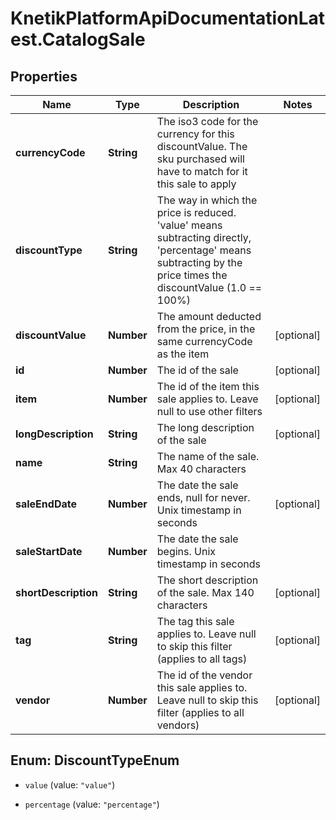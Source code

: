 # KnetikPlatformApiDocumentationLatest.CatalogSale

## Properties
Name | Type | Description | Notes
------------ | ------------- | ------------- | -------------
**currencyCode** | **String** | The iso3 code for the currency for this discountValue.  The sku purchased will have to match for it this sale to apply | 
**discountType** | **String** | The way in which the price is reduced. &#39;value&#39; means subtracting directly, &#39;percentage&#39; means subtracting by the price times the discountValue (1.0 &#x3D;&#x3D; 100%) | 
**discountValue** | **Number** | The amount deducted from the price, in the same currencyCode as the item | [optional] 
**id** | **Number** | The id of the sale | [optional] 
**item** | **Number** | The id of the item this sale applies to.  Leave null to use other filters | [optional] 
**longDescription** | **String** | The long description of the sale | [optional] 
**name** | **String** | The name of the sale.  Max 40 characters | 
**saleEndDate** | **Number** | The date the sale ends, null for never.  Unix timestamp in seconds | [optional] 
**saleStartDate** | **Number** | The date the sale begins.  Unix timestamp in seconds | 
**shortDescription** | **String** | The short description of the sale.  Max 140 characters | [optional] 
**tag** | **String** | The tag this sale applies to.  Leave null to skip this filter (applies to all tags) | [optional] 
**vendor** | **Number** | The id of the vendor this sale applies to.  Leave null to skip this filter (applies to all vendors) | [optional] 


<a name="DiscountTypeEnum"></a>
## Enum: DiscountTypeEnum


* `value` (value: `"value"`)

* `percentage` (value: `"percentage"`)




